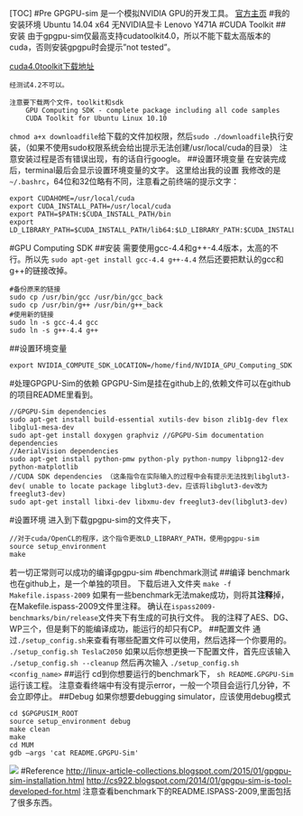 [TOC]
#Pre
GPGPU-sim 是一个模拟NVIDIA GPU的开发工具。
[官方主页][0]
#我的安装环境
Ubuntu 14.04 x64
无NVIDIA显卡
Lenovo Y471A
#CUDA Toolkit
##安装
由于gpgpu-sim仅最高支持cudatoolkit4.0，所以不能下载太高版本的cuda，否则安装gpgpu时会提示”not tested”。

[cuda4.0toolkit下载地址][1]

	经测试4.2不可以。

	注意要下载两个文件，toolkit和sdk
		GPU Computing SDK - complete package including all code samples
		CUDA Toolkit for Ubuntu Linux 10.10

`chmod a+x downloadfile`给下载的文件加权限，然后`sudo ./downloadfile`执行安装，（如果不使用sudo权限系统会给出提示无法创建/usr/local/cuda的目录）
注意安装过程是否有错误出现，有的话自行google。
##设置环境变量
在安装完成后，terminal最后会显示设置环境变量的文字。
这里给出我的设置
我修改的是`~/.bashrc`，64位和32位略有不同，注意看之前终端的提示文字：
```
export CUDAHOME=/usr/local/cuda
export CUDA_INSTALL_PATH=/usr/local/cuda
export PATH=$PATH:$CUDA_INSTALL_PATH/bin
export LD_LIBRARY_PATH=$CUDA_INSTALL_PATH/lib64:$LD_LIBRARY_PATH:$CUDA_INSTALL_PATH/lib
```
#GPU Computing SDK
##安装
需要使用gcc-4.4和g++-4.4版本，太高的不行。所以先
`sudo apt-get install gcc-4.4 g++-4.4`
然后还要把默认的gcc和g++的链接改掉。
```
#备份原来的链接
sudo cp /usr/bin/gcc /usr/bin/gcc_back
sudo cp /usr/bin/g++ /usr/bin/g++_back
#使用新的链接
sudo ln -s gcc-4.4 gcc
sudo ln -s g++-4.4 g++
```
##设置环境变量
```
export NVIDIA_COMPUTE_SDK_LOCATION=/home/find/NVIDIA_GPU_Computing_SDK
```
#处理GPGPU-Sim的依赖
GPGPU-Sim是挂在github上的,依赖文件可以在github的项目README里看到。
```
//GPGPU-Sim dependencies
sudo apt-get install build-essential xutils-dev bison zlib1g-dev flex libglu1-mesa-dev
sudo apt-get install doxygen graphviz //GPGPU-Sim documentation dependencies
//AerialVision dependencies
sudo apt-get install python-pmw python-ply python-numpy libpng12-dev python-matplotlib 
//CUDA SDK dependencies （这条指令在实际输入的过程中会有提示无法找到libglut3-dev( unable to locate package libglut3-dev，应该将libglut3-dev改为freeglut3-dev)
sudo apt-get install libxi-dev libxmu-dev freeglut3-dev(libglut3-dev) 
```
#设置环境
进入到下载gpgpu-sim的文件夹下，
```
//对于cuda/OpenCL的程序，这个指令更改LD_LIBRARY_PATH，使用gpgpu-sim
source setup_environment
make
```
若一切正常则可以成功的编译gpgpu-sim
#benchmark测试
##编译
benchmark也在github上，是一个单独的项目。
下载后进入文件夹
`make -f Makefile.ispass-2009`
如果有一些benchmark无法make成功，则将其**注释**掉，在Makefile.ispass-2009文件里注释。
确认在`ispass2009-benchmarks/bin/release`文件夹下有生成的可执行文件。
我的注释了AES、DG、WP三个，但是剩下的能编译成功，能运行的却只有CP。
##配置文件
通过`./setup_config.sh`来查看有哪些配置文件可以使用，然后选择一个你要用的。
`./setup_config.sh TeslaC2050`
如果以后你想更换一下配置文件，首先应该输入
`./setup_config.sh --cleanup`
然后再次输入
`./setup_config.sh <config_name>`
##运行
cd到你想要运行的benchmark下，
`sh README.GPGPU-Sim`
运行该工程。
注意查看终端中有没有提示error，一般一个项目会运行几分钟，不会立即停止。
##Debug
如果你想要debugging simulator，应该使用debug模式
```
cd $GPGPUSIM_ROOT
source setup_environment debug
make clean
make
cd MUM
gdb –args 'cat README.GPGPU-Sim'
```
![][2]
#Reference
http://linux-article-collections.blogspot.com/2015/01/gpgpu-sim-installation.html
http://cs922.blogspot.com/2014/01/gpgpu-sim-is-tool-developed-for.html
注意查看benchmark下的README.ISPASS-2009,里面包括了很多东西。

[0]: http://www.gpgpu-sim.org/ 
[1]:  https://developer.nvidia.com/cuda-toolkit-40
[2]: http://www.findspace.name/wp-content/uploads/2015/06/gpgpu-sim_benchmark.png

